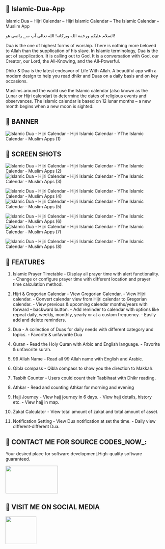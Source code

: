 ## :tada: Islamic-Dua-App
Islamic Dua – Hijri Calendar – Hijri Islamic Calendar – The Islamic Calendar – Muslim App

السلام عليكم ورحمة الله وبركاته! الله تعالی آپ سے راضی ھو!

Dua is the one of highest forms of worship. There is nothing more beloved to Allah than the supplication of his slave. In Islamic terminology, Dua is the act of supplication. It is calling out to God. It is a conversation with God, our Creator, our Lord, the All-Knowing, and the All-Powerful.

Dhikr & Dua is the latest endeavor of Life With Allah. A beautiful app with a modern design to help you read dhikr and Duas on a daily basis and on key occasions.

Muslims around the world use the Islamic calendar (also known as the Lunar or Hijri calendar) to determine the dates of religious events and observances. The Islamic calendar is based on 12 lunar months – a new month begins when a new moon is sighted.

## :tada: BANNER

![Islamic Dua - Hijri Calendar - Hijri Islamic Calendar - YThe Islamic Calendar - Muslim Apps (1)](https://github.com/SultanAyubi360/Islamic-Dua-App/assets/112378013/f505cab6-713f-455a-bee7-e6628d544436)

## :tada: SCREEN SHOTS

![Islamic Dua - Hijri Calendar - Hijri Islamic Calendar - YThe Islamic Calendar - Muslim Apps (2)](https://github.com/SultanAyubi360/Islamic-Dua-App/assets/112378013/9ee579e1-44dd-4069-a2da-8bc8a7bd62f1)
![Islamic Dua - Hijri Calendar - Hijri Islamic Calendar - YThe Islamic Calendar - Muslim Apps (3)](https://github.com/SultanAyubi360/Islamic-Dua-App/assets/112378013/9f5f6c6f-85a3-4e15-a463-8aedc8027586)

![Islamic Dua - Hijri Calendar - Hijri Islamic Calendar - YThe Islamic Calendar - Muslim Apps (4)](https://github.com/SultanAyubi360/Islamic-Dua-App/assets/112378013/2d6580d7-499b-4a9e-9a95-584b9ce55181)
![Islamic Dua - Hijri Calendar - Hijri Islamic Calendar - YThe Islamic Calendar - Muslim Apps (5)](https://github.com/SultanAyubi360/Islamic-Dua-App/assets/112378013/479573d2-db18-46e9-83f2-c94a93241af2)

![Islamic Dua - Hijri Calendar - Hijri Islamic Calendar - YThe Islamic Calendar - Muslim Apps (6)](https://github.com/SultanAyubi360/Islamic-Dua-App/assets/112378013/f3079049-4af8-46ee-889c-9f319d4514ac)
![Islamic Dua - Hijri Calendar - Hijri Islamic Calendar - YThe Islamic Calendar - Muslim Apps (7)](https://github.com/SultanAyubi360/Islamic-Dua-App/assets/112378013/61c27319-1b1e-4fc7-bc39-bc423557fdce)

![Islamic Dua - Hijri Calendar - Hijri Islamic Calendar - YThe Islamic Calendar - Muslim Apps (8)](https://github.com/SultanAyubi360/Islamic-Dua-App/assets/112378013/b69fc4c1-fc91-4c98-8f35-cfd12a02f13e)


## :tada: FEATURES

1. Islamic Prayer Timetable - Display all prayer time with alert functionality. - Change or configure prayer time with different location and prayer time calculation method.

2. Hijri & Gregorian Calendar - View Gregorian Calendar. - View Hijri calendar. - Convert calendar view from Hijri calendar to Gregorian calendar. - View previous & upcoming calendar months/years with forward – backward button. - Add reminder to calendar with options like repeat daily, weekly, monthly, yearly or at a custom frequency. - Easily add and delete reminders.

3. Dua - A collection of Duas for daily needs with different category and topics. - Favorite & unfavorite Dua

4. Quran - Read the Holy Quran with Arbic and English language. - Favorite & unfavorite surah.

5. 99 Allah Name - Read all 99 Allah name with English and Arabic.

6. Qibla compass - Qibla compass to show you the direction to Makkah.

7. Tasbih Counter - Users could count their Tasbihaat with Dhikr reading.

8. Athkar - Read and counting Athkar for morning and evening

9. Hajj Journey - View hajj journey in 6 days. - View hajj details, history etc. - View hajj in map.

10. Zakat Calculator - View total amount of zakat and total amount of asset.

11. Notification Setting - View Dua notification at set the time. - Daily view different-different Dua.


## :tada: CONTACT ME FOR SOURCE CODES_NOW_:

Your desired place for software development.High-quality software guaranteed.

<a href="https://wa.link/1f2deb"><img src="https://logos-world.net/wp-content/uploads/2020/05/WhatsApp-Symbol.png" width="170" height="90" /></a>&nbsp;&nbsp;&nbsp;&nbsp;&nbsp;


## :tada: VISIT ME ON SOCIAL MEDIA

<a href="https://www.facebook.com/profile.php?id=100093770020415&mibextid=ZbWKwL"><img src="https://static-00.iconduck.com/assets.00/facebook-icon-512x512-seb542ju.png" width="100" height="90" /></a>&nbsp;&nbsp;&nbsp;&nbsp;&nbsp;


